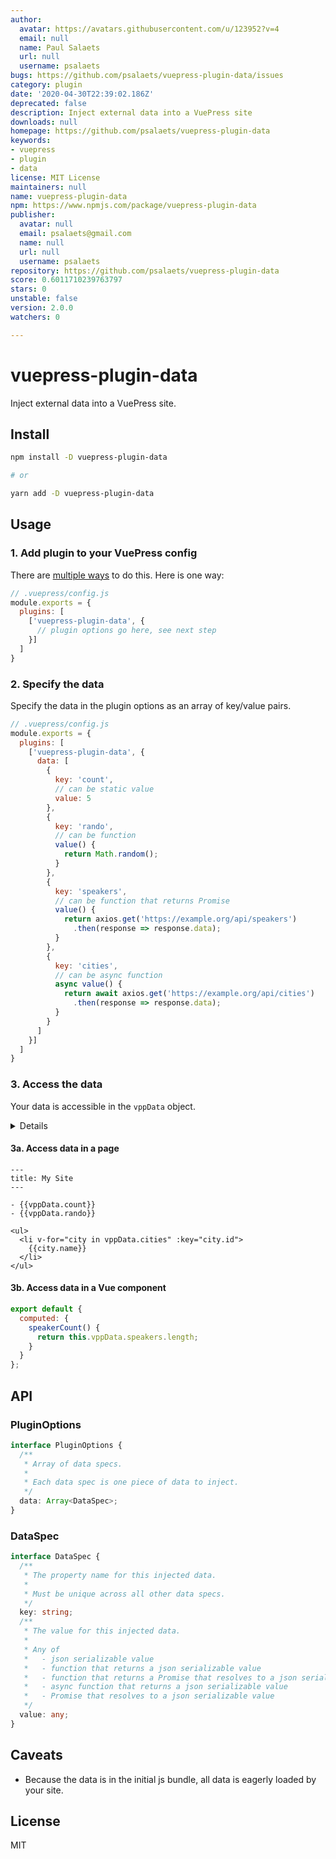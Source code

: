 ```yaml
---
author:
  avatar: https://avatars.githubusercontent.com/u/123952?v=4
  email: null
  name: Paul Salaets
  url: null
  username: psalaets
bugs: https://github.com/psalaets/vuepress-plugin-data/issues
category: plugin
date: '2020-04-30T22:39:02.186Z'
deprecated: false
description: Inject external data into a VuePress site
downloads: null
homepage: https://github.com/psalaets/vuepress-plugin-data
keywords:
- vuepress
- plugin
- data
license: MIT License
maintainers: null
name: vuepress-plugin-data
npm: https://www.npmjs.com/package/vuepress-plugin-data
publisher:
  avatar: null
  email: psalaets@gmail.com
  name: null
  url: null
  username: psalaets
repository: https://github.com/psalaets/vuepress-plugin-data
score: 0.6011710239763797
stars: 0
unstable: false
version: 2.0.0
watchers: 0

---
```


# vuepress-plugin-data

Inject external data into a VuePress site.

## Install

```bash
npm install -D vuepress-plugin-data

# or

yarn add -D vuepress-plugin-data
```

## Usage

### 1. Add plugin to your VuePress config

There are [multiple ways](https://vuepress.vuejs.org/plugin/using-a-plugin.html) to do this. Here is one way:

```js
// .vuepress/config.js
module.exports = {
  plugins: [
    ['vuepress-plugin-data', {
      // plugin options go here, see next step
    }]
  ]
}
```

### 2. Specify the data

Specify the data in the plugin options as an array of key/value pairs.

```js
// .vuepress/config.js
module.exports = {
  plugins: [
    ['vuepress-plugin-data', {
      data: [
        {
          key: 'count',
          // can be static value
          value: 5
        },
        {
          key: 'rando',
          // can be function
          value() {
            return Math.random();
          }
        },
        {
          key: 'speakers',
          // can be function that returns Promise
          value() {
            return axios.get('https://example.org/api/speakers')
              .then(response => response.data);
          }
        },
        {
          key: 'cities',
          // can be async function
          async value() {
            return await axios.get('https://example.org/api/cities')
              .then(response => response.data);
          }
        }
      ]
    }]
  ]
}
```

### 3. Access the data

Your data is accessible in the `vppData` object.

<details>

Data is injected using a [global mixin](https://vuejs.org/v2/guide/mixins.html#Global-Mixin):

```js
Vue.mixin({
  data() {
    return {
      vppData: {
        // Your data will be in here by the keys you specified
      }
    };
  }
});
```

This means all pages and components can access the data directly.
</details>

#### 3a. Access data in a page

```text
---
title: My Site
---

- {{vppData.count}}
- {{vppData.rando}}

<ul>
  <li v-for="city in vppData.cities" :key="city.id">
    {{city.name}}
  </li>
</ul>
```

#### 3b. Access data in a Vue component

```js
export default {
  computed: {
    speakerCount() {
      return this.vppData.speakers.length;
    }
  }
};
```

## API

### PluginOptions

```ts
interface PluginOptions {
  /**
   * Array of data specs.
   *
   * Each data spec is one piece of data to inject.
   */
  data: Array<DataSpec>;
}
```

### DataSpec

```ts
interface DataSpec {
  /**
   * The property name for this injected data.
   *
   * Must be unique across all other data specs.
   */
  key: string;
  /**
   * The value for this injected data.
   *
   * Any of
   *   - json serializable value
   *   - function that returns a json serializable value
   *   - function that returns a Promise that resolves to a json serializable value
   *   - async function that returns a json serializable value
   *   - Promise that resolves to a json serializable value
   */
  value: any;
}
```

## Caveats

- Because the data is in the initial js bundle, all data is eagerly loaded by your site.

## License

MIT
